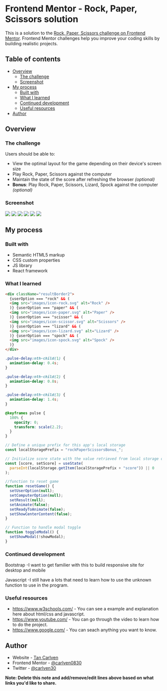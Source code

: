 # Frontend Mentor - Rock, Paper, Scissors solution

This is a solution to the [Rock, Paper, Scissors challenge on Frontend Mentor](https://www.frontendmentor.io/challenges/rock-paper-scissors-game-pTgwgvgH). Frontend Mentor challenges help you improve your coding skills by building realistic projects.

## Table of contents

- [Overview](#overview)
  - [The challenge](#the-challenge)
  - [Screenshot](#screenshot)
- [My process](#my-process)
  - [Built with](#built-with)
  - [What I learned](#what-i-learned)
  - [Continued development](#continued-development)
  - [Useful resources](#useful-resources)
- [Author](#author)

## Overview

### The challenge

Users should be able to:

- View the optimal layout for the game depending on their device's screen size
- Play Rock, Paper, Scissors against the computer
- Maintain the state of the score after refreshing the browser _(optional)_
- **Bonus**: Play Rock, Paper, Scissors, Lizard, Spock against the computer _(optional)_

### Screenshot

![](./public/sreenshort/desktop-option-menu.png)
![](./public/sreenshort/desktop-result.png)
![](./public/sreenshort/desktop-rules.png)
![](./public/sreenshort/mobile-option-menu.png)
![](./public/sreenshort/mobile-result.png)
![](./public/sreenshort/mobile-rules.png)

## My process

### Built with

- Semantic HTML5 markup
- CSS custom properties
- JS library
- React framework

### What I learned

```html
<div className="resultBorder2">
  {userOption === "rock" && (
  <img src="images/icon-rock.svg" alt="Rock" />
  )} {userOption === "paper" && (
  <img src="images/icon-paper.svg" alt="Paper" />
  )} {userOption === "scissor" && (
  <img src="images/icon-scissor.svg" alt="Scissors" />
  )} {userOption === "lizard" && (
  <img src="images/icon-lizard.svg" alt="Lizard" />
  )} {userOption === "spock" && (
  <img src="images/icon-spock.svg" alt="Spock" />
  )}
</div>
```

```css
.pulse-delay:nth-child(1) {
  animation-delay: 0.4s;
}

.pulse-delay:nth-child(2) {
  animation-delay: 0.8s;
}

.pulse-delay:nth-child(3) {
  animation-delay: 1.4s;
}

@keyframes pulse {
  100% {
    opacity: 0;
    transform: scale(2.2);
  }
}
```

```js
// Define a unique prefix for this app's local storage
const localStoragePrefix = "rockPaperScissorsBonus_";

// Initialize score state with the value retrieved from local storage or default to 0
const [score, setScore] = useState(
  parseInt(localStorage.getItem(localStoragePrefix + "score")) || 0
);

//function to reset game
function resetGame() {
  setUserOption(null);
  setComputerOption(null);
  setResult(null);
  setAnimate(false);
  setReadyToAnimate(false);
  setShowCenterContent(false);
}

// Function to handle modal toggle
function toggleModal() {
  setShowModal(!showModal);
}
```

### Continued development

Bootstrap
-I want to get familier with this to build responsive site for desktop and mobile

Javascript
-I still have a lots that need to learn how to use the unknown function to use in the program.

### Useful resources

- https://www.w3schools.com/ - You can see a example and explanation here about html/css and javascript.
- https://www.youtube.com/ - You can go through the video to learn how to do the project.
- https://www.google.com/ - You can seach anything you want to know.

## Author

- Website - [Tan Carlven](https://carlven-rock-paper-scissors-bonus.netlify.app)
- Frontend Mentor - [@carlven0830](https://www.frontendmentor.io/profile/carlven0830)
- Twitter - [@carlven30](https://twitter.com/carlven30)

**Note: Delete this note and add/remove/edit lines above based on what links you'd like to share.**
